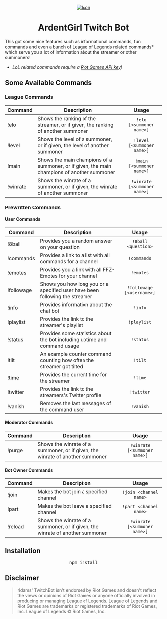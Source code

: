 <p align="center">
	<a target="_blank" href="https://4da.ms/">
		<img src="https://i.4da.ms/ThJrS2.gif" alt="Icon"/>
	</a>
</p>

<h1 align="center">ArdentGirl Twitch Bot</h1>
  
This got some nice features such as informational commands, fun commands and even a bunch of League of Legends related commands* which serve you a lot of information about the streamer or other summoners!  
  
* *LoL related commands require a [Riot Games API key](https://developer.riotgames.com)!*

## Some Available Commands

### League Commands

| Command | Description | Usage |
| ------------- | ------------- | :-----------: |
| !elo | Shows the ranking of the streamer, or if given, the ranking of another summoner | `!elo [<summoner name>]` |
| !level | Shows the level of a summoner, or if given, the level of another summoner | `!level [<summoner name>]` |
| !main | Shows the main champions of a summoner, or if given, the main champions of another summoner | `!main [<summoner name>]` |
| !winrate | Shows the winrate of a summoner, or if given, the winrate of another summoner | `!winrate [<summoner name>]` |

### Prewritten Commands

#### User Commands

| Command | Description | Usage |
| ------------- | ------------- | :-----------: |
| !8ball | Provides you a random answer on your question | `!8ball <question>` |
| !commands | Provides a link to a list with all commands for a channel | `!commands` |
| !emotes | Provides you a link with all FFZ-Emotes for your channel | `!emotes` |
| !followage | Shows you how long you or a specified user have been following the streamer | `!followage [<username>]` |
| !info | Provides information about the chat bot | `!info` |
| !playlist | Provides the link to the streamer's playlist | `!playlist` |
| !status | Provides some statistics about the bot including uptime and command usage | `!status` |
| !tilt | An example counter command counting how often the streamer got tilted | `!tilt` |
| !time | Provides the current time for the streamer | `!time` |
| !twitter | Provides the link to the streamers's Twitter profile | `!twitter` |
| !vanish | Removes the last messages of the command user | `!vanish` |

#### Moderator Commands

| Command | Description | Usage |
| ------------- | ------------- | :-----------: |
| !purge | Shows the winrate of a summoner, or if given, the winrate of another summoner | `!winrate [<summoner name>]` |

#### Bot Owner Commands

| Command | Description | Usage |
| ------------- | ------------- | :-----------: |
| !join | Makes the bot join a specified channel | `!join <channel name>` |
| !part | Makes the bot leave a specified channel | `!part <channel name>` |
| !reload | Shows the winrate of a summoner, or if given, the winrate of another summoner | `!winrate [<summoner name>]` |

## Installation

<pre align="center">npm install</pre>

## Disclaimer

>4dams' TwitchBot isn't endorsed by Riot Games and doesn't reflect the views or opinions of Riot Games or anyone officially involved in producing or managing League of Legends. League of Legends and Riot Games are trademarks or registered trademarks of Riot Games, Inc. League of Legends © Riot Games, Inc.
